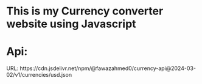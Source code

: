 # This is my Currency converter website using Javascript
<h1>Api:</h1>
URL: https://cdn.jsdelivr.net/npm/@fawazahmed0/currency-api@2024-03-02/v1/currencies/usd.json